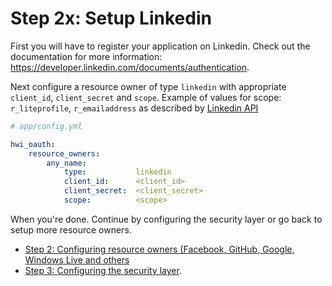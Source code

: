 Step 2x: Setup Linkedin
=======================
First you will have to register your application on Linkedin. Check out the
documentation for more information: https://developer.linkedin.com/documents/authentication.

Next configure a resource owner of type `linkedin` with appropriate `client_id`,
`client_secret` and `scope`.
Example of values for scope: `r_liteprofile`, `r_emailaddress`
as described by [Linkedin API](https://docs.microsoft.com/en-us/linkedin/shared/authentication/authorization-code-flow?context=linkedin/context#step-2-request-an-authorization-code)

```yaml
# app/config.yml

hwi_oauth:
    resource_owners:
        any_name:
            type:           linkedin
            client_id:      <client_id>
            client_secret:  <client_secret>
            scope:          <scope>
```

When you're done. Continue by configuring the security layer or go back to
setup more resource owners.

- [Step 2: Configuring resource owners (Facebook, GitHub, Google, Windows Live and others](../2-configuring_resource_owners.md)
- [Step 3: Configuring the security layer](../3-configuring_the_security_layer.md).
